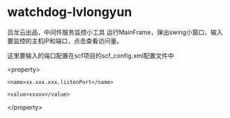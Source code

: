 # watchdog-lvlongyun


吕龙云出品，中间件服务监控小工具 运行MainFrame，弹出swing小窗口，输入要监控的主机IP和端口，点击查看访问量。

这里要输入的端口配置在scf项目的scf_config.xml配置文件中


\<property\>

	<name>xx.xxx.xxx.listenPort</name>
	
	<value>xxxxx</value>
	
\</property\>
